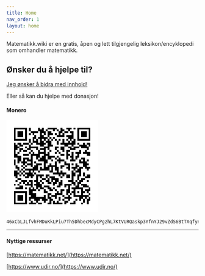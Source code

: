 ```yaml
---
title: Home
nav_order: 1
layout: home
---
```

Matematikk.wiki er en gratis, åpen og lett tilgjengelig leksikon/encyklopedi som omhandler matematikk. 

## Ønsker du å hjelpe til?

[Jeg ønsker å bidra med innhold!]

Eller så kan du hjelpe med donasjon!

#### Monero 

![monero_qr_code_donation](/assets/images/monero_qr_code.WEBP)

	46xCbLJLfvhFMDuKkLPiu7Th5DhbecMdyCPgzhL7KtVURQaskp3YfnYJ29vZdS6BtTXqfyneUwzPdNsEZiT9sFZANTNsg8T

----

#### Nyttige ressurser 

[https://matematikk.net/](https://matematikk.net/)

[https://www.udir.no/](https://www.udir.no/)

[matematikk.wiki]: https://matematikk.wiki
[Jeg ønsker å bidra med innhold!]: https://github.com/Simon-Bakken-Jantasuk/matematikk-wiki 
[Legg til prøver og oppgaver]: /Ressurs/ 
